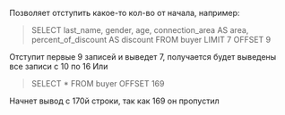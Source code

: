 Позволяет отступить какое-то кол-во от начала, например:

> SELECT last_name,
>        gender,
>        age,
>        connection_area AS area,
>        percent_of_discount AS discount
> FROM buyer
> LIMIT 7
> OFFSET 9

Отступит первые 9 записей и выведет 7, получается будет выведены все записи с 10 по 16
Или

> SELECT *
> FROM buyer
> OFFSET 169

Начнет вывод с 170й строки, так как 169 он пропустил

